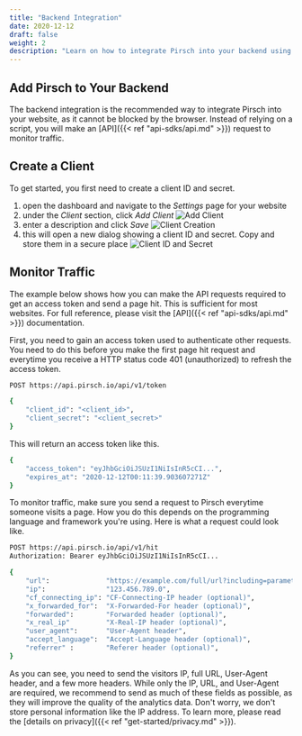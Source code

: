 ```yaml
---
title: "Backend Integration"
date: 2020-12-12
draft: false
weight: 2
description: "Learn on how to integrate Pirsch into your backend using our API and client SDKs."
---
```


## Add Pirsch to Your Backend

The backend integration is the recommended way to integrate Pirsch into your website, as it cannot be blocked by the browser. Instead of relying on a script, you will make an [API]({{< ref "api-sdks/api.md" >}}) request to monitor traffic.

## Create a Client

To get started, you first need to create a client ID and secret.

1. open the dashboard and navigate to the *Settings* page for your website
2. under the *Client* section, click *Add Client* ![Add Client](/integration/backend-client.png)
3. enter a description and click *Save* ![Client Creation](/integration/backend-create-client.png)
4. this will open a new dialog showing a client ID and secret. Copy and store them in a secure place ![Client ID and Secret](/integration/backend-client-id-secret.png)

## Monitor Traffic

The example below shows how you can make the API requests required to get an access token and send a page hit. This is sufficient for most websites. For full reference, please visit the [API]({{< ref "api-sdks/api.md" >}}) documentation.

First, you need to gain an access token used to authenticate other requests. You need to do this before you make the first page hit request and everytime you receive a HTTP status code 401 (unauthorized) to refresh the access token.

```Bash
POST https://api.pirsch.io/api/v1/token

{
    "client_id": "<client_id>",
    "client_secret": "<client_secret>"
}
```

This will return an access token like this.

```Bash
{
    "access_token": "eyJhbGciOiJSUzI1NiIsInR5cCI...",
    "expires_at": "2020-12-12T00:11:39.903607271Z"
}
```

To monitor traffic, make sure you send a request to Pirsch everytime someone visits a page. How you do this depends on the programming language and framework you're using. Here is what a request could look like.

```Bash
POST https://api.pirsch.io/api/v1/hit
Authorization: Bearer eyJhbGciOiJSUzI1NiIsInR5cCI...

{
    "url":              "https://example.com/full/url?including=parameters",
    "ip":               "123.456.789.0",
    "cf_connecting_ip": "CF-Connecting-IP header (optional)",
    "x_forwarded_for":  "X-Forwarded-For header (optional)",
    "forwarded":        "Forwarded header (optional)",
    "x_real_ip"         "X-Real-IP header (optional)",
    "user_agent":       "User-Agent header",
    "accept_language":  "Accept-Language header (optional)",
    "referrer" :        "Referer header (optional)",
}
```

As you can see, you need to send the visitors IP, full URL, User-Agent header, and a few more headers. While only the IP, URL, and User-Agent are required, we recommend to send as much of these fields as possible, as they will improve the quality of the analytics data. Don't worry, we don't store personal information like the IP address. To learn more, please read the [details on privacy]({{< ref "get-started/privacy.md" >}}).
